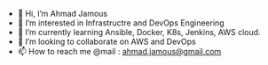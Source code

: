 - 👋 Hi, I’m Ahmad Jamous
- 👀 I’m interested in Infrastructre and DevOps Engineering
- 🌱 I’m currently learning Ansible, Docker, K8s, Jenkins, AWS cloud.
- 💞️ I’m looking to collaborate on AWS and DevOps
- 📫 How to reach me @mail : ahmad.jamous@gmail.com

<!---
ajjamus/ajjamus is a ✨ special ✨ repository because its `README.md` (this file) appears on your GitHub profile.
You can click the Preview link to take a look at your changes.
--->
